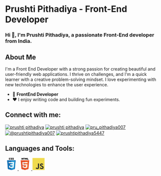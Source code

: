 # Prushti Pithadiya - Front-End Developer
<h3 align="left">Hi 👋, I'm Prushti Pithadiya, a passionate Front-End developer from India.</h3>

## About Me

I'm a Front End Developer with a strong passion for creating beautiful and user-friendly web applications. I thrive on challenges, and I'm a quick learner with a creative problem-solving mindset. I love experimenting with new technologies to enhance the user experience.

- 💼 **FrontEnd Developer**
- ❤️ I enjoy writing code and building fun experiments.

## Connect with me:

<p align="left">
<a href="https://twitter.com/prushti pithadiya" target="blank"><img align="center" src="https://raw.githubusercontent.com/rahuldkjain/github-profile-readme-generator/master/src/images/icons/Social/twitter.svg" alt="prushti pithadiya" height="30" width="40" /></a>
<a href="https://linkedin.com/in/prushti pithadiya" target="blank"><img align="center" src="https://raw.githubusercontent.com/rahuldkjain/github-profile-readme-generator/master/src/images/icons/Social/linked-in-alt.svg" alt="prushti pithadiya" height="30" width="40" /></a>
<a href="https://instagram.com/pru_pithadiya007" target="blank"><img align="center" src="https://raw.githubusercontent.com/rahuldkjain/github-profile-readme-generator/master/src/images/icons/Social/instagram.svg" alt="pru_pithadiya007" height="30" width="40" /></a>
<a href="https://medium.com/@prushtipithadiya007" target="blank"><img align="center" src="https://raw.githubusercontent.com/rahuldkjain/github-profile-readme-generator/master/src/images/icons/Social/medium.svg" alt="@prushtipithadiya007" height="30" width="40" /></a>
<a href="https://www.youtube.com/c/prushtipithadiya5447" target="blank"><img align="center" src="https://raw.githubusercontent.com/rahuldkjain/github-profile-readme-generator/master/src/images/icons/Social/youtube.svg" alt="prushtipithadiya5447" height="30" width="40" /></a>
</p>

## Languages and Tools:
<p align="left"> <a href="https://www.w3schools.com/css/" target="_blank" rel="noreferrer"> <img src="https://raw.githubusercontent.com/devicons/devicon/master/icons/css3/css3-original-wordmark.svg" alt="css3" width="40" height="40"/> </a> <a href="https://www.w3.org/html/" target="_blank" rel="noreferrer"> <img src="https://raw.githubusercontent.com/devicons/devicon/master/icons/html5/html5-original-wordmark.svg" alt="html5" width="40" height="40"/> </a> <a href="https://developer.mozilla.org/en-US/docs/Web/JavaScript" target="_blank" rel="noreferrer"> <img src="https://raw.githubusercontent.com/devicons/devicon/master/icons/javascript/javascript-original.svg" alt="javascript" width="40" height="40"/> </a> </p>
